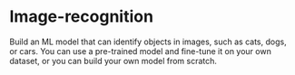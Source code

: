 # Image-recognition
 Build an ML model that can identify objects in images, such as cats, dogs, or cars. You can use a pre-trained model and fine-tune it on your own dataset, or you can build your own model from scratch.
